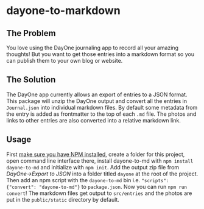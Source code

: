 # dayone-to-markdown

## The Problem

You love using the DayOne journaling app to record all your amazing thoughts! But you want to get those entries into a markdown format so you can publish them to your own blog or website.

## The Solution

The DayOne app currently allows an export of entries to a JSON format. This package will unzip the DayOne output and convert all the entries in `Journal.json` into individual markdown files. By default some metadata from the entry is added as frontmatter to the top of each `.md` file. The photos and links to other entries are also converted into a relative markdown link.

## Usage

First [make sure you have NPM installed](https://www.npmjs.com/package/dayone-to-md/tutorial), create a folder for this project, open command line interface there, install dayone-to-md with `npm install dayone-to-md` and initialize with `npm init`. Add the output zip file from _DayOne->Export to JSON_ into a folder titled `dayone` at the root of the project. Then add an npm script with the `dayone-to-md` bin i.e. `"scripts": {"convert": "dayone-to-md"}` to `package.json`. Now you can run `npm run convert`! The markdown files get output to `src/entries` and the photos are put in the `public/static` directory by default.
